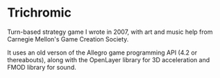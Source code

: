 Trichromic
==========

Turn-based strategy game I wrote in 2007, with art and music help from Carnegie Mellon's Game Creation Society.

It uses an old verson of the Allegro game programming API (4.2 or thereabouts), along with the OpenLayer library for 3D acceleration and FMOD library for sound.
